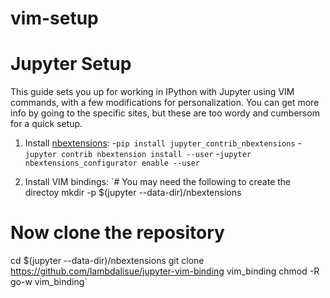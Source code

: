 # vim-setup





# Jupyter Setup

This guide sets you up for working in IPython with Jupyter using VIM commands, with a few modifications for personalization.  You can get more info by going to the specific sites, but these are too wordy and cumbersom for a quick setup.

1. Install [nbextensions](https://github.com/ipython-contrib/jupyter_contrib_nbextensions#installation):
-`pip install jupyter_contrib_nbextensions`
-`jupyter contrib nbextension install --user`
-`jupyter nbextensions_configurator enable --user`


2. Install VIM bindings:
`# You may need the following to create the directoy
mkdir -p $(jupyter --data-dir)/nbextensions
# Now clone the repository
cd $(jupyter --data-dir)/nbextensions
git clone https://github.com/lambdalisue/jupyter-vim-binding vim_binding
chmod -R go-w vim_binding`
